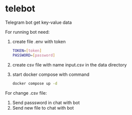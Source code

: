 # telebot
Telegram bot get key-value data


For running bot need:
1. create file .env with token
   ```bash
   TOKEN=[token]
   PASSWORD=[password]
   ```
2. create csv file with name input.csv in the data directory   

3. start docker compose with command
    ```bash
    docker compose up -d
    ```

For change .csv file:
1. Send passsword in chat with bot
2. Send new file to chat with bot